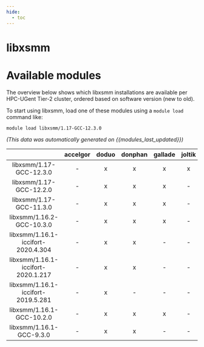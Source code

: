 ```yaml
---
hide:
  - toc
---
```


libxsmm
=======

# Available modules


The overview below shows which libxsmm installations are available per HPC-UGent Tier-2 cluster, ordered based on software version (new to old).

To start using libxsmm, load one of these modules using a `module load` command like:

```shell
module load libxsmm/1.17-GCC-12.3.0
```

*(This data was automatically generated on {{modules_last_updated}})*  

| |accelgor|doduo|donphan|gallade|joltik|shinx|skitty|
| :---: | :---: | :---: | :---: | :---: | :---: | :---: | :---: |
|libxsmm/1.17-GCC-12.3.0|-|x|x|x|x|x|x|
|libxsmm/1.17-GCC-12.2.0|-|x|x|x|-|-|-|
|libxsmm/1.17-GCC-11.3.0|-|x|x|x|-|-|-|
|libxsmm/1.16.2-GCC-10.3.0|-|x|x|x|-|-|-|
|libxsmm/1.16.1-iccifort-2020.4.304|-|x|x|-|-|-|-|
|libxsmm/1.16.1-iccifort-2020.1.217|-|x|x|-|-|-|-|
|libxsmm/1.16.1-iccifort-2019.5.281|-|x|-|-|-|-|-|
|libxsmm/1.16.1-GCC-10.2.0|-|x|x|x|-|-|-|
|libxsmm/1.16.1-GCC-9.3.0|-|x|x|-|-|-|-|
